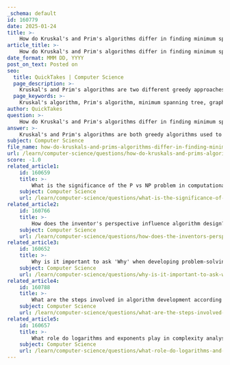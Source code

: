 ```yaml
---
_schema: default
id: 160779
date: 2025-01-24
title: >-
    How do Kruskal's and Prim's algorithms differ in finding minimum spanning trees?
article_title: >-
    How do Kruskal's and Prim's algorithms differ in finding minimum spanning trees?
date_format: MMM DD, YYYY
post_on_text: Posted on
seo:
  title: QuickTakes | Computer Science
  page_description: >-
    Kruskal's and Prim's algorithms are two different greedy approaches to finding the Minimum Spanning Tree (MST) of a graph, each with its own methods for edge processing, data structures, and efficiency based on graph characteristics.
  page_keywords: >-
    Kruskal's algorithm, Prim's algorithm, minimum spanning tree, graph theory, greedy algorithms, disjoint-set, union-find, priority queue, adjacency list, time complexity, sparse graphs, dense graphs
author: QuickTakes
question: >-
    How do Kruskal's and Prim's algorithms differ in finding minimum spanning trees?
answer: >-
    Kruskal's and Prim's algorithms are both greedy algorithms used to find the Minimum Spanning Tree (MST) of a connected, undirected graph with weighted edges. However, they differ significantly in their approach and implementation.\n\n### Key Differences:\n\n1. **Approach**:\n   - **Kruskal's Algorithm**: This algorithm focuses on edges. It starts with an empty graph and adds edges in increasing order of weight, ensuring that no cycles are formed. It uses a disjoint-set (union-find) data structure to keep track of which vertices are in which components, allowing it to efficiently check for cycles.\n   - **Prim's Algorithm**: This algorithm focuses on vertices. It starts with a single vertex and grows the MST by adding the smallest edge that connects a vertex in the MST to a vertex outside of it. It uses a priority queue to efficiently select the next edge with the minimum weight.\n\n2. **Data Structure**:\n   - **Kruskal's Algorithm**: Utilizes a disjoint-set data structure to manage and merge different components of the graph.\n   - **Prim's Algorithm**: Utilizes a priority queue (often implemented with a min-heap) to keep track of the minimum weight edges connecting the MST to the remaining vertices.\n\n3. **Graph Representation**:\n   - **Kruskal's Algorithm**: Works well with edge list representations since it processes edges in sorted order.\n   - **Prim's Algorithm**: More efficient with adjacency list representations, as it can quickly access the neighbors of the current vertex.\n\n4. **Time Complexity**:\n   - **Kruskal's Algorithm**: The time complexity is $O(E \log E)$, where $E$ is the number of edges. This is due to the sorting of edges and the union-find operations.\n   - **Prim's Algorithm**: The time complexity can be $O(E \log V)$ when using a priority queue, where $V$ is the number of vertices. This is because each edge is processed once, and the priority queue operations take logarithmic time.\n\n5. **Use Cases**:\n   - **Kruskal's Algorithm**: More suitable for sparse graphs where the number of edges is much less than the number of vertices.\n   - **Prim's Algorithm**: More efficient for dense graphs where the number of edges is close to the maximum possible.\n\n### Pseudocode Examples:\n\n**Kruskal's Algorithm**:\n```plaintext\nKruskal(graph):\n    T = empty set // set to store the resulting minimum spanning tree\n    sort edges of graph in non-decreasing order by weight\n    for each edge (u, v) in sorted edges:\n        if find(u) != find(v): // check if u and v are in different components\n            T.add((u, v)) // add edge to the MST\n            union(u, v) // merge the components\n    return T\n```\n\n**Prim's Algorithm**:\n```plaintext\nPrim(graph, start):\n    create a set to store the minimum spanning tree (MST)\n    create a priority queue\n    enqueue start into the priority queue with priority 0\n    \n    while the priority queue is not empty:\n        current = dequeue from the priority queue\n        add current to MST\n        \n        for each neighbor in graph[current]:\n            if neighbor is not in MST:\n                enqueue neighbor into the priority queue with priority weight(current, neighbor)\n```\n\n### Conclusion:\nBoth algorithms are effective for finding the MST, but the choice between them depends on the specific characteristics of the graph and the requirements of the application. Understanding their differences helps in selecting the appropriate algorithm for a given problem.
subject: Computer Science
file_name: how-do-kruskals-and-prims-algorithms-differ-in-finding-minimum-spanning-trees.md
url: /learn/computer-science/questions/how-do-kruskals-and-prims-algorithms-differ-in-finding-minimum-spanning-trees
score: -1.0
related_article1:
    id: 160659
    title: >-
        What is the significance of the P vs NP problem in computational theory?
    subject: Computer Science
    url: /learn/computer-science/questions/what-is-the-significance-of-the-p-vs-np-problem-in-computational-theory
related_article2:
    id: 160766
    title: >-
        How does the inventor's perspective influence algorithm design?
    subject: Computer Science
    url: /learn/computer-science/questions/how-does-the-inventors-perspective-influence-algorithm-design
related_article3:
    id: 160652
    title: >-
        Why is it important to ask 'Why' when developing problem-solving skills?
    subject: Computer Science
    url: /learn/computer-science/questions/why-is-it-important-to-ask-why-when-developing-problemsolving-skills
related_article4:
    id: 160788
    title: >-
        What are the steps involved in algorithm development according to software engineering principles?
    subject: Computer Science
    url: /learn/computer-science/questions/what-are-the-steps-involved-in-algorithm-development-according-to-software-engineering-principles
related_article5:
    id: 160657
    title: >-
        What role do logarithms and exponents play in complexity analysis?
    subject: Computer Science
    url: /learn/computer-science/questions/what-role-do-logarithms-and-exponents-play-in-complexity-analysis
---
```


&nbsp;